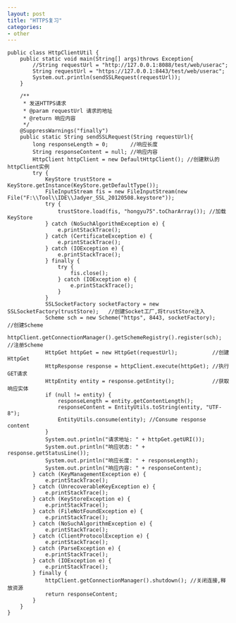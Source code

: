 ```yaml
---
layout: post
title: "HTTPS复习"
categories:
- other
---
```



	public class HttpClientUtil {  
	    public static void main(String[] args)throws Exception{  
	        //String requestUrl = "http://127.0.0.1:8088/test/web/userac";  
	        String requestUrl = "https://127.0.0.1:8443/test/web/userac";  
	        System.out.println(sendSSLRequest(requestUrl));  
	    }  
	      
	    /** 
	     * 发送HTTPS请求 
	     * @param requestUrl 请求的地址 
	     * @return 响应内容 
	     */  
	    @SuppressWarnings("finally")  
	    public static String sendSSLRequest(String requestUrl){  
	        long responseLength = 0;       //响应长度  
	        String responseContent = null; //响应内容  
	        HttpClient httpClient = new DefaultHttpClient(); //创建默认的httpClient实例  
	        try {  
	            KeyStore trustStore = KeyStore.getInstance(KeyStore.getDefaultType());  
	            FileInputStream fis = new FileInputStream(new File("F:\\Tool\\IDE\\Jadyer_SSL_20120508.keystore"));  
	            try {  
	                trustStore.load(fis, "hongyu75".toCharArray()); //加载KeyStore  
	            } catch (NoSuchAlgorithmException e) {  
	                e.printStackTrace();  
	            } catch (CertificateException e) {  
	                e.printStackTrace();  
	            } catch (IOException e) {  
	                e.printStackTrace();  
	            } finally {  
	                try {  
	                    fis.close();  
	                } catch (IOException e) {  
	                    e.printStackTrace();  
	                }  
	            }  
	            SSLSocketFactory socketFactory = new SSLSocketFactory(trustStore);   //创建Socket工厂,将trustStore注入  
	            Scheme sch = new Scheme("https", 8443, socketFactory);               //创建Scheme  
	            httpClient.getConnectionManager().getSchemeRegistry().register(sch); //注册Scheme  
	            HttpGet httpGet = new HttpGet(requestUrl);           //创建HttpGet  
	            HttpResponse response = httpClient.execute(httpGet); //执行GET请求  
	            HttpEntity entity = response.getEntity();            //获取响应实体  
	            if (null != entity) {  
	                responseLength = entity.getContentLength();  
	                responseContent = EntityUtils.toString(entity, "UTF-8");  
	                EntityUtils.consume(entity); //Consume response content  
	            }  
	            System.out.println("请求地址: " + httpGet.getURI());  
	            System.out.println("响应状态: " + response.getStatusLine());  
	            System.out.println("响应长度: " + responseLength);  
	            System.out.println("响应内容: " + responseContent);  
	        } catch (KeyManagementException e) {  
	            e.printStackTrace();  
	        } catch (UnrecoverableKeyException e) {  
	            e.printStackTrace();  
	        } catch (KeyStoreException e) {  
	            e.printStackTrace();  
	        } catch (FileNotFoundException e) {  
	            e.printStackTrace();  
	        } catch (NoSuchAlgorithmException e) {  
	            e.printStackTrace();  
	        } catch (ClientProtocolException e) {  
	            e.printStackTrace();  
	        } catch (ParseException e) {  
	            e.printStackTrace();  
	        } catch (IOException e) {  
	            e.printStackTrace();  
	        } finally {  
	            httpClient.getConnectionManager().shutdown(); //关闭连接,释放资源  
	            return responseContent;  
	        }  
	    }  
	}  